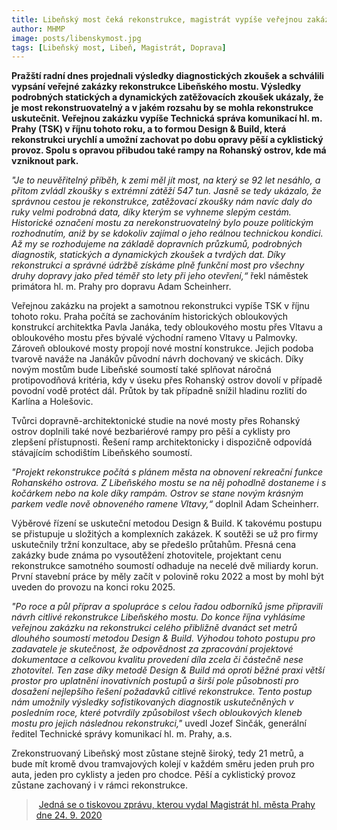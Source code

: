 ```yaml
---
title: Libeňský most čeká rekonstrukce, magistrát vypíše veřejnou zakázku
author: MHMP
image: posts/libenskymost.jpg
tags: [Libeňský most, Libeň, Magistrát, Doprava]
---
```


**Pražští radní dnes projednali výsledky diagnostických zkoušek a schválili vypsání veřejné zakázky rekonstrukce Libeňského mostu. Výsledky podrobných statických a dynamických zatěžovacích zkoušek ukázaly, že je most rekonstruovatelný a v jakém rozsahu by se mohla rekonstrukce uskutečnit. Veřejnou zakázku vypíše Technická správa komunikací hl. m. Prahy (TSK) v říjnu tohoto roku, a to formou Design & Build, která rekonstrukci urychlí a umožní zachovat po dobu opravy pěší a cyklistický provoz. Spolu s opravou přibudou také rampy na Rohanský ostrov, kde má vzniknout park.**

*"Je to neuvěřitelný příběh, k zemi měl jít most, na který se 92 let nesáhlo, a přitom zvládl zkoušky s extrémní zátěží 547 tun. Jasně se tedy ukázalo, že správnou cestou je rekonstrukce, zatěžovací zkoušky nám navíc daly do ruky velmi podrobná data, díky kterým se vyhneme slepým cestám. Historické označení mostu za nerekonstruovatelný bylo pouze politickým rozhodnutím, aniž by se kdokoliv zajímal o jeho reálnou technickou kondici. Až my se rozhodujeme na základě dopravních průzkumů, podrobných diagnostik, statických a dynamických zkoušek a tvrdých dat. Díky rekonstrukci a správné údržbě získáme plně funkční most pro všechny druhy dopravy jako před téměř sto lety při jeho otevření,“* řekl náměstek primátora hl. m. Prahy pro dopravu Adam Scheinherr.

Veřejnou zakázku na projekt a samotnou rekonstrukci vypíše TSK v říjnu tohoto roku. Praha počítá se zachováním historických obloukových konstrukcí architektka Pavla Janáka, tedy obloukového mostu přes Vltavu a obloukového mostu přes bývalé východní rameno Vltavy u Palmovky. Zároveň obloukové mosty propojí nové mostní konstrukce. Jejich podoba tvarově naváže na Janákův původní návrh dochovaný ve skicách. Díky novým mostům bude Libeňské soumostí také splňovat náročná protipovodňová kritéria, kdy v úseku přes Rohanský ostrov dovolí v případě povodní vodě protéct dál. Průtok by tak případně snížil hladinu rozlití do Karlína a Holešovic.

Tvůrci dopravně-architektonické studie na nové mosty přes Rohanský ostrov doplnili také nové bezbariérové rampy pro pěší a cyklisty pro zlepšení přístupnosti. Řešení ramp architektonicky i dispozičně odpovídá stávajícím schodištím Libeňského soumostí.

*"Projekt rekonstrukce počítá s plánem města na obnovení rekreační funkce Rohanského ostrova. Z Libeňského mostu se na něj pohodlně dostaneme i s kočárkem nebo na kole díky rampám. Ostrov se stane novým krásným parkem vedle nově obnoveného ramene Vltavy,“* doplnil Adam Scheinherr.

Výběrové řízení se uskuteční metodou Design & Build. K takovému postupu se přistupuje u složitých a komplexních zakázek. K soutěži se už pro firmy uskutečnily tržní konzultace, aby se předešlo průtahům. Přesná cena zakázky bude známa po vysoutěžení zhotovitele, projektant cenu rekonstrukce samotného soumostí odhaduje na necelé dvě miliardy korun. První stavební práce by měly začít v polovině roku 2022 a most by mohl být uveden do provozu na konci roku 2025.

*"Po roce a půl příprav a spolupráce s celou řadou odborníků jsme připravili návrh citlivé rekonstrukce Libeňského mostu. Do konce října vyhlásíme veřejnou zakázku na rekonstrukci celého přibližně dvanáct set metrů dlouhého soumostí metodou Design & Build. Výhodou tohoto postupu pro zadavatele je skutečnost, že odpovědnost za zpracování projektové dokumentace a celkovou kvalitu provedení díla zcela či částečně nese zhotovitel. Ten zase díky metodě Design & Build má oproti běžné praxi větší prostor pro uplatnění inovativních postupů a širší pole působnosti pro dosažení nejlepšího řešení požadavků citlivé rekonstrukce. Tento postup nám umožnily výsledky sofistikovaných diagnostik uskutečněných v posledním roce, které potvrdily způsobilost všech obloukových kleneb mostu pro jejich následnou rekonstrukci,"* uvedl Jozef Sinčák, generální ředitel Technické správy komunikací hl. m. Prahy, a.s.

Zrekonstruovaný Libeňský most zůstane stejně široký, tedy 21 metrů, a bude mít kromě dvou tramvajových kolejí v každém směru jeden pruh pro auta, jeden pro cyklisty a jeden pro chodce. Pěší a cyklistický provoz zůstane zachovaný i v rámci rekonstrukce.

> [Jedná se o tiskovou zprávu, kterou vydal Magistrát hl. města Prahy dne 24. 9. 2020](https://www.praha.eu/jnp/cz/o_meste/magistrat/tiskovy_servis/tiskove_zpravy/libensky_most_ceka_rekonstrukce_mesto.html)
